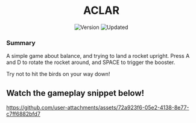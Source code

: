 
<h1 align="center">ACLAR</h1> 

<p align="center">
	<img src="https://img.shields.io/badge/Version-3.0-green.svg" alt="Version">
	<img src="https://img.shields.io/badge/Updated-October%202025-yellowgreen.svg" alt="Updated">
</p>

### Summary

A simple game about balance, and trying to land a rocket upright. Press A and D to rotate the rocket around, and SPACE to trigger the booster. 

Try not to hit the birds on your way down!

## Watch the gameplay snippet below!

https://github.com/user-attachments/assets/72a923f6-05e2-4138-8e77-c7ff6882bfd7

